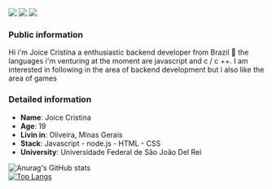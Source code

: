 [<img src="https://img.shields.io/badge/twitter-%231DA1F2.svg?&style=for-the-badge&logo=twitter&logoColor=white" />](https://twitter.com/JoiceCr84301441) [<img src="https://img.shields.io/badge/linkedin-%230077B5.svg?&style=for-the-badge&logo=linkedin&logoColor=white" />](https://www.linkedin.com/in/joice-cristina-3451851a4/) [<img src = "https://img.shields.io/badge/instagram-%23E4405F.svg?&style=for-the-badge&logo=instagram&logoColor=white">](https://www.instagram.com/joice_crsilva/) 


### Public information
Hi i'm Joice Cristina a enthusiastic backend developer from Brazil 👋
the languages i'm venturing at the moment are javascript and c / c ++. I am interested in following in the area of ​​backend development but i also like the area of ​​games



### Detailed information

* **Name**: Joice Cristina 
* **Age**: 19 
* **Livin in**: Oliveira, Minas Gerais
* **Stack**: Javascript - node.js - HTML - CSS
* **University**: Universidade Federal de São João Del Rei



![Anurag's GitHub stats](https://github-readme-stats.vercel.app/api?username=Joice-crypto&show_icons=true&theme=dracula)   
   [![Top Langs](https://github-readme-stats.vercel.app/api/top-langs/?username=Joice-crypto)](https://github.com/Joice-crypto/github-readme-stats)


